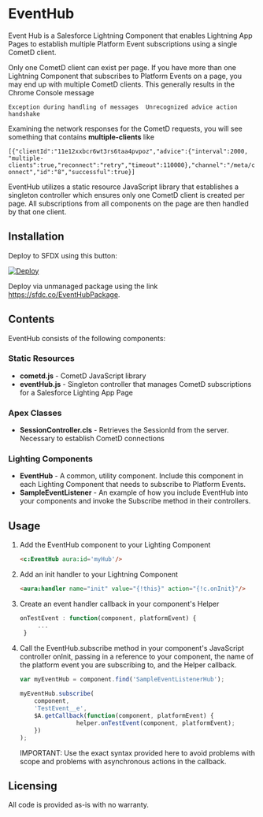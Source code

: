 # EventHub

Event Hub is a Salesforce Lightning Component that enables Lightning App Pages to establish multiple Platform Event subscriptions using a single CometD client.

Only one CometD client can exist per page.  If you have more than one Lightning Component that subscribes to Platform Events on a page, you may end up with multiple CometD clients.  This generally results in the Chrome Console message

`Exception during handling of messages  Unrecognized advice action handshake`

Examining the network responses for the CometD requests, you will see something that contains **multiple-clients** like

`[{"clientId":"11e12xxbcr6wt3rs6taa4pvpoz","advice":{"interval":2000, "multiple-clients":true,"reconnect":"retry","timeout":110000},"channel":"/meta/connect","id":"8","successful":true}]`

EventHub utilizes a static resource JavaScript library that establishes a singleton controller which ensures only one CometD client is created per page.  All subscriptions from all components on the page are then handled by that one client.

## Installation

Deploy to SFDX using this button:

[![Deploy](https://deploy-to-sfdx.com/dist/assets/images/DeployToSFDX.svg)](https://deploy-to-sfdx.com)

Deploy via unmanaged package using the link https://sfdc.co/EventHubPackage.

## Contents

EventHub consists of the following components:

### Static Resources

* **cometd.js** - CometD JavaScript library
* **eventHub.js** - Singleton controller that manages CometD subscriptions for a Salesforce Lighting App Page

### Apex Classes

* **SessionController.cls** - Retrieves the SessionId from the server.  Necessary to establish CometD connections

### Lighting Components

* **EventHub** - A common, utility component.  Include this component in each Lighting Component that needs to subscribe to Platform Events.
* **SampleEventListener** - An example of how you include EventHub into your components and invoke the Subscribe method in their controllers.

## Usage

1. Add the EventHub component to your Lighting Component

    ```html
    <c:EventHub aura:id='myHub'/>
    ```
2. Add an init handler to your Lightning Component

    ```html
    <aura:handler name="init" value="{!this}" action="{!c.onInit}"/>
    ```
3. Create an event handler callback in your component's Helper

   ```javascript
   onTestEvent : function(component, platformEvent) {
        ...
    }
    ```
    
4. Call the EventHub.subscribe method in your component's JavaScript controller onInit, passing in a reference to your component, the name of the platform event you are subscribing to, and the Helper callback.

    ```javascript
    var myEventHub = component.find('SampleEventListenerHub');
           
    myEventHub.subscribe(
        component, 
        'TestEvent__e', 
        $A.getCallback(function(component, platformEvent) {
                    helper.onTestEvent(component, platformEvent);
        })
    );
    ```
    
    IMPORTANT:  Use the exact syntax provided here to avoid problems with scope and problems with asynchronous actions in the callback.

## Licensing

All code is provided as-is with no warranty.
